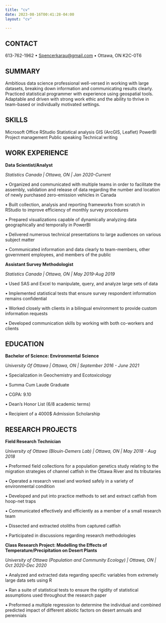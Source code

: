 ```yaml
---
title: "cv"
date: 2023-08-16T00:41:28-04:00
layout: "cv"

---
```



## CONTACT
613-762-1962 • Spencerkarau@gmail.com • Ottawa, ON K2C-0T6




## SUMMARY
Ambitious data science professional well-versed in working with large datasets, breaking down information and 
communicating results clearly. Practiced statistical programmer with experience using geospatial tools. 
Adaptable and driven with strong work ethic and the ability to thrive in team-based or individually motivated 
settings.




## SKILLS
Microsoft Office
RStudio
Statistical analysis
GIS (ArcGIS, Leaflet)
PowerBI
Project management
Public speaking
Technical writing




## WORK EXPERIENCE

**Data Scientist/Analyst** 

*Statistics Canada | Ottawa, ON | Jan 2020-Current*

• Organized and communicated with multiple teams in order to facilitate the assembly, validation and 
release of data regarding the number and location of newly purchased zero-emission vehicles in Canada

• Built collection, analysis and reporting frameworks from scratch in RStudio to improve efficiency of monthly
survey procedures

• Prepared visualizations capable of dynamically analyzing data geographically and temporally in PowerBI 

• Delivered numerous technical presentations to large audiences on various subject matter

• Communicated information and data clearly to team-members, other government employees, and 
members of the public

**Assistant Survey Methodologist**

*Statistics Canada | Ottawa, ON | May 2019-Aug 2019*

• Used SAS and Excel to manipulate, query, and analyze large sets of data

• Implemented statistical tests that ensure survey respondent information remains confidential

• Worked closely with clients in a bilingual environment to provide custom information requests

• Developed communication skills by working with both co-workers and clients




## EDUCATION

**Bachelor of Science: Environmental Science**

*University Of Ottawa | Ottawa, ON | September 2016 - June 2021*

• Specialization in Geochemistry and Ecotoxicology

• Summa Cum Laude Graduate

• CGPA: 9.10

• Dean’s Honor List (6/8 academic terms)

• Recipient of a 4000$ Admission Scholarship




## RESEARCH PROJECTS

**Field Research Technician**

*University of Ottawa (Blouin-Demers Lab) | Ottawa, ON | May 2018 - Aug 2018*

• Preformed field collections for a population genetics study relating to the migration strategies of
channel catfish in the Ottawa River and its tributaries

• Operated a research vessel and worked safely in a variety of environmental condition

• Developed and put into practice methods to set and extract catfish from hoop-net traps

• Communicated effectively and efficiently as a member of a small research team

• Dissected and extracted otoliths from captured catfish

• Participated in discussions regarding research methodologies

**Class Research Project: Modelling the Effects of Temperature/Precipitation on Desert Plants**

*University of Ottawa (Population and Community Ecology) | Ottawa, ON | Oct 2020-Dec 2020*

• Analyzed and extracted data regarding specific variables from extremely large data sets using R

• Ran a suite of statistical tests to ensure the rigidity of statistical assumptions used throughout the 
research paper

• Preformed a multiple regression to determine the individual and combined predicted impact of 
different abiotic factors on desert annuals and perennials








